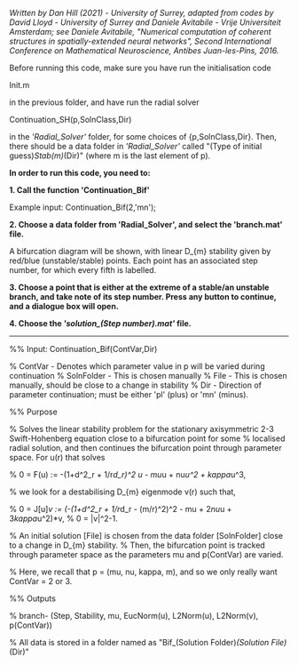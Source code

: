 *Written by Dan Hill (2021) - University of Surrey, adapted from codes by David Lloyd - University of Surrey and
Daniele Avitabile - Vrije Universiteit Amsterdam; see Daniele Avitabile, "Numerical computation of coherent structures in
spatially-extended neural networks", Second International Conference on Mathematical Neuroscience, Antibes Juan-les-Pins, 2016.*


Before running this code, make sure you have run the initialisation code

Init.m

in the previous folder, and have run the radial solver

Continuation_SH(p,SolnClass,Dir)

in the *'Radial_Solver'* folder, for some choices of {p,SolnClass,Dir}. Then, there should be a data folder in *'Radial_Solver'* called "(Type of initial guess)_Stab(m)_(Dir)" (where m is the last element of p).

**In order to run this code, you need to:**

**1. Call the function 'Continuation_Bif'**

Example input: 
Continuation_Bif(2,'mn');

**2. Choose a data folder from 'Radial_Solver', and select the 'branch.mat' file.**

A bifurcation diagram will be shown, with linear D_{m} stability given by red/blue (unstable/stable) points. Each point has an 
associated step number, for which every fifth is labelled. 

**3. Choose a point that is either at the extreme of a stable/an unstable branch, and take note of its step number. Press any button to continue, and a dialogue box will open.** 

**4. Choose the *'solution_(Step number).mat'* file.**

------------------------------------------------------------------
%% Input:   Continuation_Bif(ContVar,Dir)

%           ContVar                 - Denotes which parameter value in p will be varied during continuation
%           SolnFolder              - This is chosen manually
%           File                    - This is chosen manually, should be close to a change in stability
%           Dir                     - Direction of parameter continuation; must be either 'pl' (plus) or 'mn' (minus).

%% Purpose

% Solves the linear stability problem for the stationary axisymmetric 2-3 Swift-Hohenberg equation close to a bifurcation point for some
% localised radial solution, and then continues the bifurcation point through parameter space. For u(r) that solves

% 0 = F(u) := -(1+d^2_r + 1/r*d_r)^2 u - mu*u + nu*u^2 + kappa*u^3,

% we look for a destabilising D_{m} eigenmode v(r) such that,

% 0 = J[u]*v := (-(1+d^2_r + 1/r*d_r - (m/r)^2)^2 - mu + 2*nu*u + 3*kappa*u^2)*v,
% 0 = |v|^2-1.

% An initial solution [File] is chosen from the data folder [SolnFolder] close to a change in D_{m} stability. 
% Then, the bifurcation point is tracked through parameter space as the parameters mu and p(ContVar) are varied.

% Here, we recall that  p = (mu, nu, kappa, m), and so we only really want ContVar = 2 or 3.

%% Outputs

%           branch- (Step, Stability, mu, EucNorm(u), L2Norm(u), L2Norm(v), p(ContVar))

% All data is stored in a folder named as "Bif_(Solution Folder)_(Solution File)_(Dir)" 
